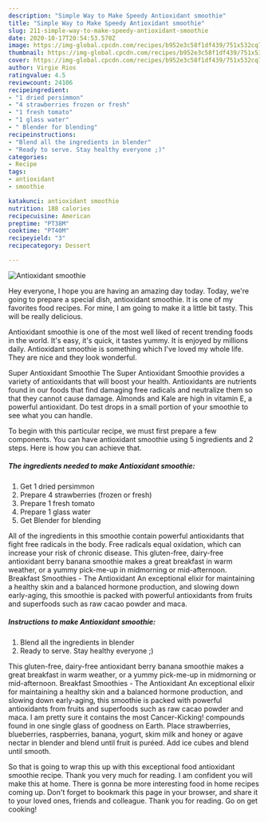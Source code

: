 ```yaml
---
description: "Simple Way to Make Speedy Antioxidant smoothie"
title: "Simple Way to Make Speedy Antioxidant smoothie"
slug: 211-simple-way-to-make-speedy-antioxidant-smoothie
date: 2020-10-17T20:54:53.570Z
image: https://img-global.cpcdn.com/recipes/b952e3c58f1df439/751x532cq70/antioxidant-smoothie-recipe-main-photo.jpg
thumbnail: https://img-global.cpcdn.com/recipes/b952e3c58f1df439/751x532cq70/antioxidant-smoothie-recipe-main-photo.jpg
cover: https://img-global.cpcdn.com/recipes/b952e3c58f1df439/751x532cq70/antioxidant-smoothie-recipe-main-photo.jpg
author: Virgie Rios
ratingvalue: 4.5
reviewcount: 24106
recipeingredient:
- "1 dried persimmon"
- "4 strawberries frozen or fresh"
- "1 fresh tomato"
- "1 glass water"
- " Blender for blending"
recipeinstructions:
- "Blend all the ingredients in blender"
- "Ready to serve. Stay healthy everyone ;)"
categories:
- Recipe
tags:
- antioxidant
- smoothie

katakunci: antioxidant smoothie 
nutrition: 188 calories
recipecuisine: American
preptime: "PT38M"
cooktime: "PT40M"
recipeyield: "3"
recipecategory: Dessert

---
```



![Antioxidant smoothie](https://img-global.cpcdn.com/recipes/b952e3c58f1df439/751x532cq70/antioxidant-smoothie-recipe-main-photo.jpg)

Hey everyone, I hope you are having an amazing day today. Today, we're going to prepare a special dish, antioxidant smoothie. It is one of my favorites food recipes. For mine, I am going to make it a little bit tasty. This will be really delicious.

Antioxidant smoothie is one of the most well liked of recent trending foods in the world. It's easy, it's quick, it tastes yummy. It is enjoyed by millions daily. Antioxidant smoothie is something which I've loved my whole life. They are nice and they look wonderful.

Super Antioxidant Smoothie The Super Antioxidant Smoothie provides a variety of antioxidants that will boost your health. Antioxidants are nutrients found in our foods that find damaging free radicals and neutralize them so that they cannot cause damage. Almonds and Kale are high in vitamin E, a powerful antioxidant. Do test drops in a small portion of your smoothie to see what you can handle.


To begin with this particular recipe, we must first prepare a few components. You can have antioxidant smoothie using 5 ingredients and 2 steps. Here is how you can achieve that.

<!--inarticleads1-->

##### The ingredients needed to make Antioxidant smoothie:

1. Get 1 dried persimmon
1. Prepare 4 strawberries (frozen or fresh)
1. Prepare 1 fresh tomato
1. Prepare 1 glass water
1. Get  Blender for blending


All of the ingredients in this smoothie contain powerful antioxidants that fight free radicals in the body. Free radicals equal oxidation, which can increase your risk of chronic disease. This gluten-free, dairy-free antioxidant berry banana smoothie makes a great breakfast in warm weather, or a yummy pick-me-up in midmorning or mid-afternoon. Breakfast Smoothies - The Antioxidant An exceptional elixir for maintaining a healthy skin and a balanced hormone production, and slowing down early-aging, this smoothie is packed with powerful antioxidants from fruits and superfoods such as raw cacao powder and maca. 

<!--inarticleads2-->

##### Instructions to make Antioxidant smoothie:

1. Blend all the ingredients in blender
1. Ready to serve. Stay healthy everyone ;)


This gluten-free, dairy-free antioxidant berry banana smoothie makes a great breakfast in warm weather, or a yummy pick-me-up in midmorning or mid-afternoon. Breakfast Smoothies - The Antioxidant An exceptional elixir for maintaining a healthy skin and a balanced hormone production, and slowing down early-aging, this smoothie is packed with powerful antioxidants from fruits and superfoods such as raw cacao powder and maca. I am pretty sure it contains the most Cancer-Kicking! compounds found in one single glass of goodness on Earth. Place strawberries, blueberries, raspberries, banana, yogurt, skim milk and honey or agave nectar in blender and blend until fruit is puréed. Add ice cubes and blend until smooth. 

So that is going to wrap this up with this exceptional food antioxidant smoothie recipe. Thank you very much for reading. I am confident you will make this at home. There is gonna be more interesting food in home recipes coming up. Don't forget to bookmark this page in your browser, and share it to your loved ones, friends and colleague. Thank you for reading. Go on get cooking!
